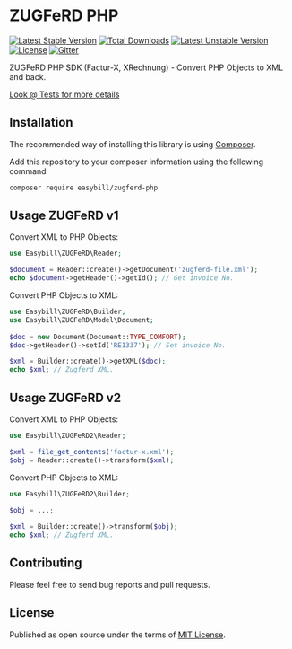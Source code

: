 ZUGFeRD PHP
===========

[![Latest Stable Version](https://poser.pugx.org/easybill/zugferd-php/v/stable.png)](https://packagist.org/packages/easybill/zugferd-php) [![Total Downloads](https://poser.pugx.org/easybill/zugferd-php/downloads.png)](https://packagist.org/packages/easybill/zugferd-php) [![Latest Unstable Version](https://poser.pugx.org/easybill/zugferd-php/v/unstable.png)](https://packagist.org/packages/easybill/zugferd-php) [![License](https://poser.pugx.org/easybill/zugferd-php/license.png)](https://packagist.org/packages/easybill/zugferd-php) [![Gitter](https://badges.gitter.im/Join%20Chat.svg)](https://gitter.im/easybill/zugferd-php)

ZUGFeRD PHP SDK (Factur-X, XRechnung) - Convert PHP Objects to XML and back.

[Look @ Tests for more details](tests)

## Installation
The recommended way of installing this library is using [Composer](http://getcomposer.org/). 

Add this repository to your composer information using the following command

```bash
composer require easybill/zugferd-php
```

## Usage ZUGFeRD v1

Convert XML to PHP Objects:

```php
use Easybill\ZUGFeRD\Reader;

$document = Reader::create()->getDocument('zugferd-file.xml');
echo $document->getHeader()->getId(); // Get invoice No.
```

Convert PHP Objects to XML:

```php
use Easybill\ZUGFeRD\Builder;
use Easybill\ZUGFeRD\Model\Document;
 
$doc = new Document(Document::TYPE_COMFORT);
$doc->getHeader()->setId('RE1337'); // Set invoice No.

$xml = Builder::create()->getXML($doc);
echo $xml; // Zugferd XML.
```

## Usage ZUGFeRD v2

Convert XML to PHP Objects:

```php
use Easybill\ZUGFeRD2\Reader;

$xml = file_get_contents('factur-x.xml');
$obj = Reader::create()->transform($xml);
```

Convert PHP Objects to XML:

```php
use Easybill\ZUGFeRD2\Builder;
 
$obj = ...;

$xml = Builder::create()->transform($obj);
echo $xml; // Zugferd XML.
```

## Contributing

Please feel free to send bug reports and pull requests.

## License

Published as open source under the terms of [MIT License](http://opensource.org/licenses/MIT).
